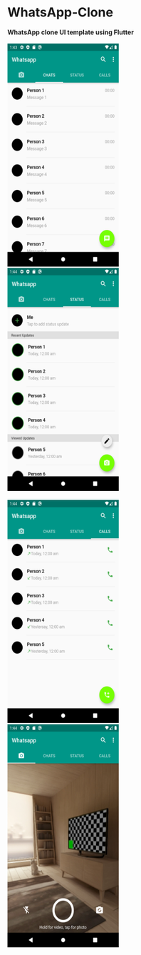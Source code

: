 # WhatsApp-Clone
<b>WhatsApp clone UI template using Flutter<b>
<br><br>
<img src="https://github.com/Sukhani13/WhatsApp-Clone/blob/master/Images/ChatScreen.png" width="250" height="500">
  &nbsp;&nbsp;&nbsp;&nbsp;&nbsp;
<img src="https://github.com/Sukhani13/WhatsApp-Clone/blob/master/Images/StatusScreen.png" width="250" height="500">
<br><br>
<img src="https://github.com/Sukhani13/WhatsApp-Clone/blob/master/Images/CallScreen.png" width="250" height="500">
  &nbsp;&nbsp;&nbsp;&nbsp;&nbsp;
<img src="https://github.com/Sukhani13/WhatsApp-Clone/blob/master/Images/CameraScreen.png" width="250" height="500">
